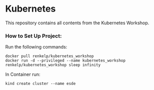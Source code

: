 # Kubernetes 

This repository contains all contents from the Kubernetes Workshop. 

### How to Set Up Project: 
Run the following commands: 
```
docker pull renkelp/kubernetes_workshop 
docker run -d --privileged --name kubernetes_workshop renkelp/kubernetes_workshop sleep infinity
```

In Container run:
```
kind create cluster --name esde
```
